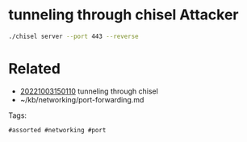# tunneling through chisel Attacker
```bash
./chisel server --port 443 --reverse
```

# Related

- [20221003150110](/zet/20221003150110/README.md) tunneling through chisel
- ~/kb/networking/port-forwarding.md

Tags:

    #assorted #networking #port
